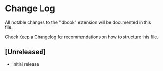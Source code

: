 # Change Log

All notable changes to the "idbook" extension will be documented in this file.

Check [Keep a Changelog](http://keepachangelog.com/) for recommendations on how to structure this file.

## [Unreleased]

- Initial release